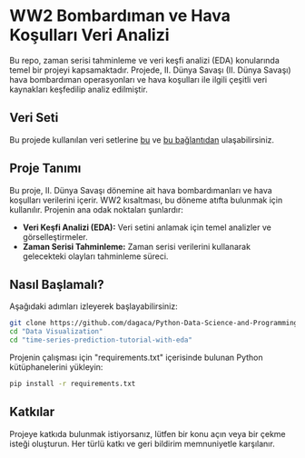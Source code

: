 # WW2 Bombardıman ve Hava Koşulları Veri Analizi

Bu repo, zaman serisi tahminleme ve veri keşfi analizi (EDA) konularında temel bir projeyi kapsamaktadır. Projede, II. Dünya Savaşı (II. Dünya Savaşı) hava bombardıman operasyonları ve hava koşulları ile ilgili çeşitli veri kaynakları keşfedilip analiz edilmiştir.


## Veri Seti
Bu projede kullanılan veri setlerine [bu](https://www.kaggle.com/datasets/usaf/world-war-ii) ve [bu bağlantıdan](https://www.kaggle.com/datasets/smid80/weatherww2) ulaşabilirsiniz. 


## Proje Tanımı

Bu proje, II. Dünya Savaşı dönemine ait hava bombardımanları ve hava koşulları verilerini içerir. WW2 kısaltması, bu döneme atıfta bulunmak için kullanılır. Projenin ana odak noktaları şunlardır:

- **Veri Keşfi Analizi (EDA):** Veri setini anlamak için temel analizler ve görselleştirmeler.
- **Zaman Serisi Tahminleme:** Zaman serisi verilerini kullanarak gelecekteki olayları tahminleme süreci.


## Nasıl Başlamalı?
Aşağıdaki adımları izleyerek başlayabilirsiniz:

```bash
git clone https://github.com/dagaca/Python-Data-Science-and-Programming.git
cd "Data Visualization"
cd "time-series-prediction-tutorial-with-eda"
```

Projenin çalışması için "requirements.txt" içerisinde bulunan Python kütüphanelerini yükleyin:

```bash
pip install -r requirements.txt
```

## Katkılar
Projeye katkıda bulunmak istiyorsanız, lütfen bir konu açın veya bir çekme isteği oluşturun. Her türlü katkı ve geri bildirim memnuniyetle karşılanır.
